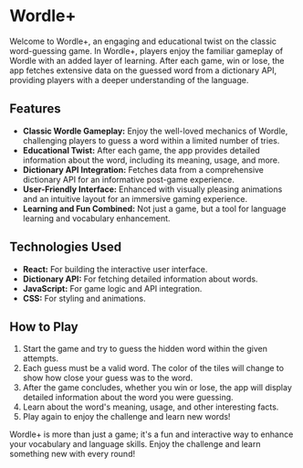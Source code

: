 # Wordle+

Welcome to Wordle+, an engaging and educational twist on the classic word-guessing game. In Wordle+, players enjoy the familiar gameplay of Wordle with an added layer of learning. After each game, win or lose, the app fetches extensive data on the guessed word from a dictionary API, providing players with a deeper understanding of the language.

## Features

- **Classic Wordle Gameplay:** Enjoy the well-loved mechanics of Wordle, challenging players to guess a word within a limited number of tries.
- **Educational Twist:** After each game, the app provides detailed information about the word, including its meaning, usage, and more.
- **Dictionary API Integration:** Fetches data from a comprehensive dictionary API for an informative post-game experience.
- **User-Friendly Interface:** Enhanced with visually pleasing animations and an intuitive layout for an immersive gaming experience.
- **Learning and Fun Combined:** Not just a game, but a tool for language learning and vocabulary enhancement.

## Technologies Used

- **React:** For building the interactive user interface.
- **Dictionary API:** For fetching detailed information about words.
- **JavaScript:** For game logic and API integration.
- **CSS:** For styling and animations.

## How to Play

1. Start the game and try to guess the hidden word within the given attempts.
2. Each guess must be a valid word. The color of the tiles will change to show how close your guess was to the word.
3. After the game concludes, whether you win or lose, the app will display detailed information about the word you were guessing.
4. Learn about the word's meaning, usage, and other interesting facts.
5. Play again to enjoy the challenge and learn new words!

Wordle+ is more than just a game; it's a fun and interactive way to enhance your vocabulary and language skills. Enjoy the challenge and learn something new with every round!
